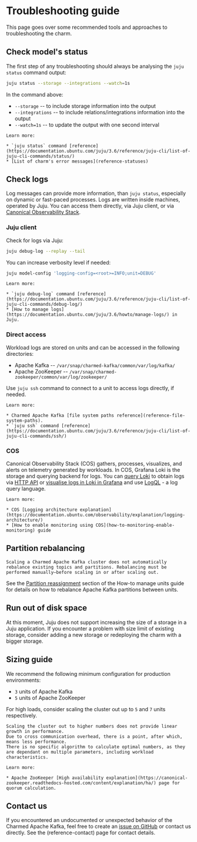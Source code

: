 # Troubleshooting guide

This page goes over some recommended tools and approaches to troubleshooting the charm.

## Check model's status

The first step of any troubleshooting should always be analysing the `juju status` command output:

```bash
juju status --storage --integrations --watch=1s
```

In the command above:

* `--storage` -- to include storage information into the output
* `--integrations` -- to include relations/integrations information into the output
* `--watch=1s` -- to update the output with one second interval

```{note}
Learn more: 

* `juju status` command [reference](https://documentation.ubuntu.com/juju/3.6/reference/juju-cli/list-of-juju-cli-commands/status/)
* [List of charm's error messages](reference-statuses)
```

## Check logs

Log messages can provide more information, than `juju status`, especially on dynamic or fast-paced processes.
Logs are written inside machines, operated by Juju. You can access them directly, via Juju client, or via [Canonical Observability Stack](https://documentation.ubuntu.com/observability/).

### Juju client

Check for logs via Juju:

```bash
juju debug-log --replay --tail
```

You can increase verbosity level if needed:

```bash
juju model-config 'logging-config=<root>=INFO;unit=DEBUG'
```

```{note}
Learn more:

* `juju debug-log` command [reference](https://documentation.ubuntu.com/juju/3.6/reference/juju-cli/list-of-juju-cli-commands/debug-log/)
* [How to manage logs](https://documentation.ubuntu.com/juju/3.6/howto/manage-logs/) in Juju.
```

### Direct access

Workload logs are stored on units and can be accessed in the following directories:

* Apache Kafka -- `/var/snap/charmed-kafka/common/var/log/kafka/`
* Apache ZooKeeper -- `/var/snap/charmed-zookeeper/common/var/log/zookeeper/`

Use `juju ssh` command to connect to a unit to access logs directly, if needed.

```{note}
Learn more: 

* Charmed Apache Kafka [file system paths reference](reference-file-system-paths).
* `juju ssh` command [reference](https://documentation.ubuntu.com/juju/3.6/reference/juju-cli/list-of-juju-cli-commands/ssh/)
```

### COS

Canonical Observability Stack (COS) gathers, processes, visualizes, and alerts on telemetry generated by workloads.
In COS, Grafana Loki is the storage and querying backend for logs.
You can [query Loki](https://discourse.charmhub.io/t/loki-k8s-docs-http-api/13440) to obtain logs via [HTTP API](https://grafana.com/docs/loki/latest/reference/loki-http-api/#query-logs-within-a-range-of-time) or [visualise logs in Loki in Grafana](https://grafana.com/docs/grafana/latest/datasources/loki/) and use [LogQL](https://grafana.com/docs/loki/latest/query/) - a log query language.

```{note}
Learn more:

* COS [Logging architecture explanation](https://documentation.ubuntu.com/observability/explanation/logging-architecture/)
* [How to enable monitoring using COS](how-to-monitoring-enable-monitoring) guide
```

## Partition rebalancing

```{warning}
Scaling a Charmed Apache Kafka cluster does not automatically rebalance existing topics and partitions. Rebalancing must be performed manually—before scaling in or after scaling out.
```

See the [Partition reassignment](how-to-partitions-reassignment) section of the How-to manage units guide for details on how to rebalance Apache Kafka partitions between units.

## Run out of disk space

At this moment, Juju does not support increasing the size of a storage in a Juju application.
If you encounter a problem with size limit of existing storage, consider adding a new storage or redeploying the charm with a bigger storage.

## Sizing guide

We recommend the following minimum configuration for production environments:

* `3` units of Apache Kafka
* `5` units of Apache ZooKeeper

For high loads, consider scaling the cluster out up to `5` and `7` units respectively.

```{warning}
Scaling the cluster out to higher numbers does not provide linear growth in performance.
Due to cross communication overhead, there is a point, after which, means less performance.
There is no specific algorithm to calculate optimal numbers, as they are dependant on multiple parameters, including workload characteristics.
```

```{note}
Learn more:

* Apache ZooKeeper [High availability explanation](https://canonical-zookeeper.readthedocs-hosted.com/content/explanation/ha/) page for quorum calculation.
```

## Contact us

If you encountered an undocumented or unexpected behavior of the Charmed Apache Kafka, feel free to create an [issue on GitHub](https://github.com/canonical/kafka-operator/issues) or contact us directly.
See the (reference-contact) page for contact details.
